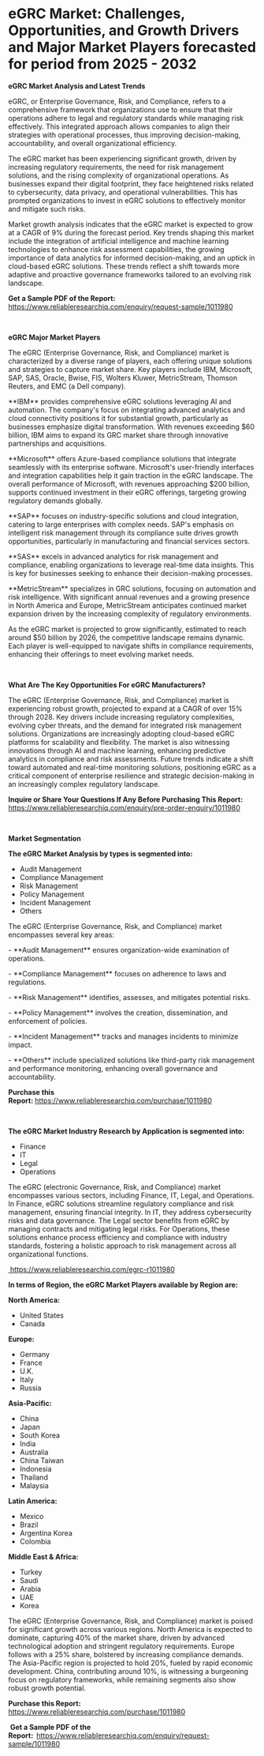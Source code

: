 <p><h1>eGRC Market: Challenges, Opportunities, and Growth Drivers and Major Market Players forecasted for period from 2025 - 2032</h1></p><p><strong>eGRC Market Analysis and Latest Trends</strong></p>
<p><p>eGRC, or Enterprise Governance, Risk, and Compliance, refers to a comprehensive framework that organizations use to ensure that their operations adhere to legal and regulatory standards while managing risk effectively. This integrated approach allows companies to align their strategies with operational processes, thus improving decision-making, accountability, and overall organizational efficiency.</p><p>The eGRC market has been experiencing significant growth, driven by increasing regulatory requirements, the need for risk management solutions, and the rising complexity of organizational operations. As businesses expand their digital footprint, they face heightened risks related to cybersecurity, data privacy, and operational vulnerabilities. This has prompted organizations to invest in eGRC solutions to effectively monitor and mitigate such risks.</p><p>Market growth analysis indicates that the eGRC market is expected to grow at a CAGR of 9% during the forecast period. Key trends shaping this market include the integration of artificial intelligence and machine learning technologies to enhance risk assessment capabilities, the growing importance of data analytics for informed decision-making, and an uptick in cloud-based eGRC solutions. These trends reflect a shift towards more adaptive and proactive governance frameworks tailored to an evolving risk landscape.</p></p>
<p><strong>Get a Sample PDF of the Report:&nbsp;</strong> <a href="https://www.reliableresearchiq.com/enquiry/request-sample/1011980?utm_campaign=1159&utm_medium=2&utm_source=Github&utm_content=ia&utm_term=17042025&utm_id=egrc">https://www.reliableresearchiq.com/enquiry/request-sample/1011980</a></p>
<p>&nbsp;</p>
<p><strong>eGRC Major Market Players</strong></p>
<p><p>The eGRC (Enterprise Governance, Risk, and Compliance) market is characterized by a diverse range of players, each offering unique solutions and strategies to capture market share. Key players include IBM, Microsoft, SAP, SAS, Oracle, Bwise, FIS, Wolters Kluwer, MetricStream, Thomson Reuters, and EMC (a Dell company).</p><p>**IBM** provides comprehensive eGRC solutions leveraging AI and automation. The company's focus on integrating advanced analytics and cloud connectivity positions it for substantial growth, particularly as businesses emphasize digital transformation. With revenues exceeding $60 billion, IBM aims to expand its GRC market share through innovative partnerships and acquisitions.</p><p>**Microsoft** offers Azure-based compliance solutions that integrate seamlessly with its enterprise software. Microsoft's user-friendly interfaces and integration capabilities help it gain traction in the eGRC landscape. The overall performance of Microsoft, with revenues approaching $200 billion, supports continued investment in their eGRC offerings, targeting growing regulatory demands globally.</p><p>**SAP** focuses on industry-specific solutions and cloud integration, catering to large enterprises with complex needs. SAP's emphasis on intelligent risk management through its compliance suite drives growth opportunities, particularly in manufacturing and financial services sectors.</p><p>**SAS** excels in advanced analytics for risk management and compliance, enabling organizations to leverage real-time data insights. This is key for businesses seeking to enhance their decision-making processes.</p><p>**MetricStream** specializes in GRC solutions, focusing on automation and risk intelligence. With significant annual revenues and a growing presence in North America and Europe, MetricStream anticipates continued market expansion driven by the increasing complexity of regulatory environments.</p><p>As the eGRC market is projected to grow significantly, estimated to reach around $50 billion by 2026, the competitive landscape remains dynamic. Each player is well-equipped to navigate shifts in compliance requirements, enhancing their offerings to meet evolving market needs.</p></p>
<p>&nbsp;</p>
<p><strong>What Are The Key Opportunities For eGRC Manufacturers?</strong></p>
<p><p>The eGRC (Enterprise Governance, Risk, and Compliance) market is experiencing robust growth, projected to expand at a CAGR of over 15% through 2028. Key drivers include increasing regulatory complexities, evolving cyber threats, and the demand for integrated risk management solutions. Organizations are increasingly adopting cloud-based eGRC platforms for scalability and flexibility. The market is also witnessing innovations through AI and machine learning, enhancing predictive analytics in compliance and risk assessments. Future trends indicate a shift toward automated and real-time monitoring solutions, positioning eGRC as a critical component of enterprise resilience and strategic decision-making in an increasingly complex regulatory landscape.</p></p>
<p><strong>Inquire or Share Your Questions If Any Before Purchasing This Report:</strong> <a href="https://www.reliableresearchiq.com/enquiry/pre-order-enquiry/1011980?utm_campaign=1159&utm_medium=2&utm_source=Github&utm_content=ia&utm_term=17042025&utm_id=egrc">https://www.reliableresearchiq.com/enquiry/pre-order-enquiry/1011980</a></p>
<p>&nbsp;</p>
<p><strong>Market Segmentation</strong></p>
<p><strong>The eGRC Market Analysis by types is segmented into:</strong></p>
<p><ul><li>Audit Management</li><li>Compliance Management</li><li>Risk Management</li><li>Policy Management</li><li>Incident Management</li><li>Others</li></ul></p>
<p><p>The eGRC (Enterprise Governance, Risk, and Compliance) market encompasses several key areas: </p><p>- **Audit Management** ensures organization-wide examination of operations. </p><p>- **Compliance Management** focuses on adherence to laws and regulations. </p><p>- **Risk Management** identifies, assesses, and mitigates potential risks. </p><p>- **Policy Management** involves the creation, dissemination, and enforcement of policies. </p><p>- **Incident Management** tracks and manages incidents to minimize impact. </p><p>- **Others** include specialized solutions like third-party risk management and performance monitoring, enhancing overall governance and accountability.</p></p>
<p><strong>Purchase this Report:&nbsp;</strong><a href="https://www.reliableresearchiq.com/purchase/1011980?utm_campaign=1159&utm_medium=2&utm_source=Github&utm_content=ia&utm_term=17042025&utm_id=egrc">https://www.reliableresearchiq.com/purchase/1011980</a></p>
<p>&nbsp;</p>
<p><strong>The eGRC Market Industry Research by Application is segmented into:</strong></p>
<p><ul><li>Finance</li><li>IT</li><li>Legal</li><li>Operations</li></ul></p>
<p><p>The eGRC (electronic Governance, Risk, and Compliance) market encompasses various sectors, including Finance, IT, Legal, and Operations. In Finance, eGRC solutions streamline regulatory compliance and risk management, ensuring financial integrity. In IT, they address cybersecurity risks and data governance. The Legal sector benefits from eGRC by managing contracts and mitigating legal risks. For Operations, these solutions enhance process efficiency and compliance with industry standards, fostering a holistic approach to risk management across all organizational functions.</p></p>
<p><a href="https://www.reliableresearchiq.com/egrc-r1011980?utm_campaign=1159&utm_medium=2&utm_source=Github&utm_content=ia&utm_term=17042025&utm_id=egrc">&nbsp;https://www.reliableresearchiq.com/egrc-r1011980</a></p>
<p><strong>In terms of Region, the eGRC Market Players available by Region are:</strong></p>
<p>
    <p> <strong> North America: </strong>
        <ul>
            <li>United States</li>
            <li>Canada</li>
        </ul>
        </p> 
    <p> <strong> Europe: </strong>
        <ul>
            <li>Germany</li>
            <li>France</li>
            <li>U.K.</li>
            <li>Italy</li>
            <li>Russia</li>
        </ul>
        </p> 
    <p> <strong> Asia-Pacific: </strong>
        <ul>
            <li>China</li>
            <li>Japan</li>
            <li>South Korea</li>
            <li>India</li>
            <li>Australia</li>
            <li>China Taiwan</li>
            <li>Indonesia</li>
            <li>Thailand</li>
            <li>Malaysia</li>
        </ul>
        </p> 
    <p> <strong> Latin America: </strong>
        <ul>
            <li>Mexico</li>
            <li>Brazil</li>
            <li>Argentina Korea</li>
            <li>Colombia</li>
        </ul>
        </p> 
    <p> <strong> Middle East & Africa: </strong>
        <ul>
            <li>Turkey</li>
            <li>Saudi</li>
            <li>Arabia</li>
            <li>UAE</li>
            <li>Korea</li>
        </ul>
    </p>
    </p>
<p><p>The eGRC (Enterprise Governance, Risk, and Compliance) market is poised for significant growth across various regions. North America is expected to dominate, capturing 40% of the market share, driven by advanced technological adoption and stringent regulatory requirements. Europe follows with a 25% share, bolstered by increasing compliance demands. The Asia-Pacific region is projected to hold 20%, fueled by rapid economic development. China, contributing around 10%, is witnessing a burgeoning focus on regulatory frameworks, while remaining segments also show robust growth potential.</p></p>
<p><strong>Purchase this Report: </strong><a href="https://www.reliableresearchiq.com/purchase/1011980?utm_campaign=1159&utm_medium=2&utm_source=Github&utm_content=ia&utm_term=17042025&utm_id=egrc">https://www.reliableresearchiq.com/purchase/1011980</a></p>
<p>&nbsp;<strong>Get a Sample PDF of the Report:&nbsp;&nbsp;</strong><a href="https://www.reliableresearchiq.com/enquiry/request-sample/1011980?utm_campaign=1159&utm_medium=2&utm_source=Github&utm_content=ia&utm_term=17042025&utm_id=egrc">https://www.reliableresearchiq.com/enquiry/request-sample/1011980</a></p>
<p><strong></strong></p>
<p><p></p><p></p><p></p></p>
